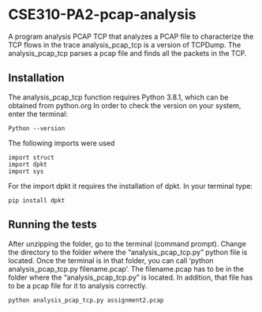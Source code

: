 # CSE310-PA2-pcap-analysis
A program analysis PCAP TCP that analyzes a PCAP file to characterize the TCP flows in the trace
analysis_pcap_tcp is a version of TCPDump. The analysis_pcap_tcp parses a pcap file and finds all the packets in the TCP.

## Installation
The analysis_pcap_tcp function requires Python 3.8.1, which can be obtained from python.org In order to check the version on your system, enter the terminal:

```
Python --version
```

The following imports were used

```
import struct
import dpkt
import sys
```

For the import dpkt it requires the installation of dpkt. In your terminal type:
```
pip install dpkt
```

## Running the tests
After unzipping the folder, go to the terminal (command prompt). Change the directory to the folder where the “analysis_pcap_tcp.py” python file is located. Once the terminal is in that folder, you can call ‘python analysis_pcap_tcp.py filename.pcap’. The filename.pcap has to be in the folder where the “analysis_pcap_tcp.py” is located. In addition, that file has to be a pcap file for it to analysis correctly.
```
python analysis_pcap_tcp.py assignment2.pcap
```
